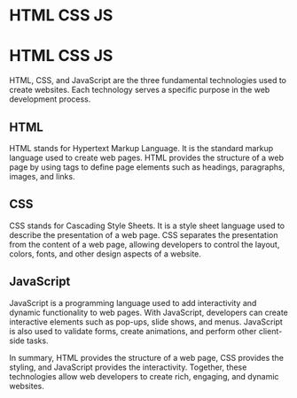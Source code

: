 # HTML CSS JS

# HTML CSS JS

HTML, CSS, and JavaScript are the three fundamental technologies used to create websites. Each technology serves a specific purpose in the web development process.

## HTML

HTML stands for Hypertext Markup Language. It is the standard markup language used to create web pages. HTML provides the structure of a web page by using tags to define page elements such as headings, paragraphs, images, and links.

## CSS

CSS stands for Cascading Style Sheets. It is a style sheet language used to describe the presentation of a web page. CSS separates the presentation from the content of a web page, allowing developers to control the layout, colors, fonts, and other design aspects of a website.

## JavaScript

JavaScript is a programming language used to add interactivity and dynamic functionality to web pages. With JavaScript, developers can create interactive elements such as pop-ups, slide shows, and menus. JavaScript is also used to validate forms, create animations, and perform other client-side tasks.

In summary, HTML provides the structure of a web page, CSS provides the styling, and JavaScript provides the interactivity. Together, these technologies allow web developers to create rich, engaging, and dynamic websites.
